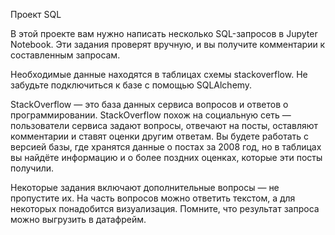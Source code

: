 Проект SQL

В этой проекте вам нужно написать несколько SQL-запросов в Jupyter Notebook. Эти задания проверят вручную, и вы получите комментарии к составленным запросам.

Необходимые данные находятся в таблицах схемы stackoverflow. Не забудьте подключиться к базе с помощью SQLAlchemy.

StackOverflow — это база данных сервиса вопросов и ответов о программировании. StackOverflow похож на социальную сеть — пользователи сервиса задают вопросы, отвечают на посты, оставляют комментарии и ставят оценки другим ответам.
Вы будете работать с версией базы, где хранятся данные о постах за 2008 год, но в таблицах вы найдёте информацию и о более поздних оценках, которые эти посты получили. 

Некоторые задания включают дополнительные вопросы — не пропустите их. На часть вопросов можно ответить текстом, а для некоторых понадобится визуализация. Помните, что результат запроса можно выгрузить в датафрейм.